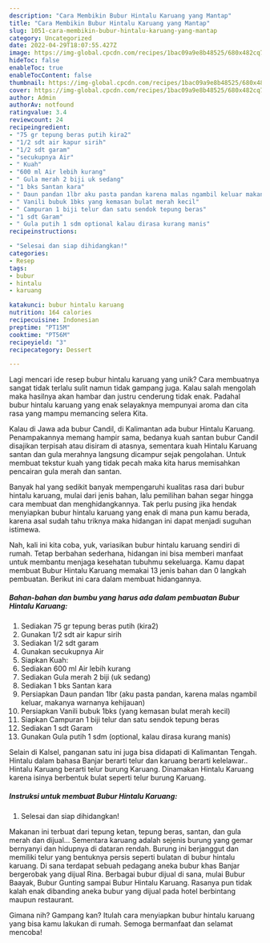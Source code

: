 ```yaml
---
description: "Cara Membikin Bubur Hintalu Karuang yang Mantap"
title: "Cara Membikin Bubur Hintalu Karuang yang Mantap"
slug: 1051-cara-membikin-bubur-hintalu-karuang-yang-mantap
category: Uncategorized
date: 2022-04-29T18:07:55.427Z
image: https://img-global.cpcdn.com/recipes/1bac09a9e8b48525/680x482cq70/bubur-hintalu-karuang-foto-resep-utama.jpg
hideToc: false
enableToc: true
enableTocContent: false
thumbnail: https://img-global.cpcdn.com/recipes/1bac09a9e8b48525/680x482cq70/bubur-hintalu-karuang-foto-resep-utama.jpg
cover: https://img-global.cpcdn.com/recipes/1bac09a9e8b48525/680x482cq70/bubur-hintalu-karuang-foto-resep-utama.jpg
author: Admin
authorAv: notfound
ratingvalue: 3.4
reviewcount: 24
recipeingredient:
- "75 gr tepung beras putih kira2"
- "1/2 sdt air kapur sirih"
- "1/2 sdt garam"
- "secukupnya Air"
- " Kuah"
- "600 ml Air lebih kurang"
- " Gula merah 2 biji uk sedang"
- "1 bks Santan kara"
- " Daun pandan 1lbr aku pasta pandan karena malas ngambil keluar makanya warnanya kehijauan"
- " Vanili bubuk 1bks yang kemasan bulat merah kecil"
- " Campuran 1 biji telur dan satu sendok tepung beras"
- "1 sdt Garam"
- " Gula putih 1 sdm optional kalau dirasa kurang manis"
recipeinstructions:

- "Selesai dan siap dihidangkan!"
categories:
- Resep
tags:
- bubur
- hintalu
- karuang

katakunci: bubur hintalu karuang 
nutrition: 164 calories
recipecuisine: Indonesian
preptime: "PT15M"
cooktime: "PT56M"
recipeyield: "3"
recipecategory: Dessert

---
```





Lagi mencari ide resep bubur hintalu karuang yang unik? Cara membuatnya sangat tidak terlalu sulit namun tidak gampang juga. Kalau salah mengolah maka hasilnya akan hambar dan justru cenderung tidak enak. Padahal bubur hintalu karuang yang enak selayaknya mempunyai aroma dan cita rasa yang mampu memancing selera Kita.





Kalau di Jawa ada bubur Candil, di Kalimantan ada bubur Hintalu Karuang. Penampakannya memang hampir sama, bedanya kuah santan bubur Candil disajikan terpisah atau disiram di atasnya, sementara kuah Hintalu Karuang santan dan gula merahnya langsung dicampur sejak pengolahan. Untuk membuat tekstur kuah yang tidak pecah maka kita harus memisahkan pencairan gula merah dan santan.

Banyak hal yang sedikit banyak mempengaruhi kualitas rasa dari bubur hintalu karuang, mulai dari jenis bahan, lalu pemilihan bahan segar hingga cara membuat dan menghidangkannya. Tak perlu pusing jika hendak menyiapkan bubur hintalu karuang yang enak di mana pun kamu berada, karena asal sudah tahu triknya maka hidangan ini dapat menjadi suguhan istimewa.






Nah, kali ini kita coba, yuk, variasikan bubur hintalu karuang sendiri di rumah. Tetap berbahan sederhana, hidangan ini bisa memberi manfaat untuk membantu menjaga kesehatan tubuhmu sekeluarga. Kamu dapat membuat Bubur Hintalu Karuang memakai 13 jenis bahan dan 0 langkah pembuatan. Berikut ini cara dalam membuat hidangannya.

<!--inarticleads1-->

##### Bahan-bahan dan bumbu yang harus ada dalam pembuatan Bubur Hintalu Karuang:

1. Sediakan 75 gr tepung beras putih (kira2)
1. Gunakan 1/2 sdt air kapur sirih
1. Sediakan 1/2 sdt garam
1. Gunakan secukupnya Air
1. Siapkan  Kuah:
1. Sediakan 600 ml Air lebih kurang
1. Sediakan  Gula merah 2 biji (uk sedang)
1. Sediakan 1 bks Santan kara
1. Persiapkan  Daun pandan 1lbr (aku pasta pandan, karena malas ngambil keluar, makanya warnanya kehijauan)
1. Persiapkan  Vanili bubuk 1bks (yang kemasan bulat merah kecil)
1. Siapkan  Campuran 1 biji telur dan satu sendok tepung beras
1. Sediakan 1 sdt Garam
1. Gunakan  Gula putih 1 sdm (optional, kalau dirasa kurang manis)


Selain di Kalsel, panganan satu ini juga bisa didapati di Kalimantan Tengah. Hintalu dalam bahasa Banjar berarti telur dan karuang berarti kelelawar.. Hintalu Karuang berarti telur burung Karuang. Dinamakan Hintalu Karuang karena isinya berbentuk bulat seperti telur burung Karuang. 

<!--inarticleads2-->

##### Instruksi untuk membuat Bubur Hintalu Karuang:


1. Selesai dan siap dihidangkan!

Makanan ini terbuat dari tepung ketan, tepung beras, santan, dan gula merah dan dijual… Sementara karuang adalah sejenis burung yang gemar bernyanyi dan hidupnya di dataran rendah. Burung ini berjanggut dan memiliki telur yang bentuknya persis seperti bulatan di bubur hintalu karuang. Di sana terdapat sebuah pedagang aneka bubur khas Banjar bergerobak yang dijual Rina. Berbagai bubur dijual di sana, mulai Bubur Baayak, Bubur Gunting sampai Bubur Hintalu Karuang. Rasanya pun tidak kalah enak dibanding aneka bubur yang dijual pada hotel berbintang maupun restaurant. 

Gimana nih? Gampang kan? Itulah cara menyiapkan bubur hintalu karuang yang bisa kamu lakukan di rumah. Semoga bermanfaat dan selamat mencoba!
